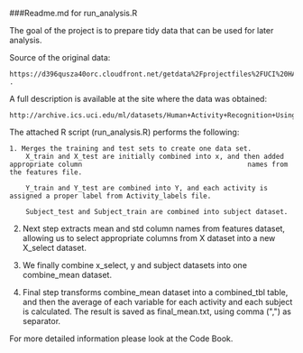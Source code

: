###Readme.md for run_analysis.R

The goal of the project is to prepare tidy data that can be used for later analysis. 

Source of the original data: 
    
    https://d396qusza40orc.cloudfront.net/getdata%2Fprojectfiles%2FUCI%20HAR%20Dataset.zip . 

A full description is available at the site where the data was obtained: 
    
    http://archive.ics.uci.edu/ml/datasets/Human+Activity+Recognition+Using+Smartphones

The attached R script (run_analysis.R) performs the following:
    
    1. Merges the training and test sets to create one data set. 
        X_train and X_test are initially combined into x, and then added appropriate column                                         names from the features file.   

        Y_train and Y_test are combined into Y, and each activity is assigned a proper label from Activity_labels file. 

        Subject_test and Subject_train are combined into subject dataset. 


2. Next step extracts mean and std column names from features dataset, allowing us to select appropriate columns from X dataset into a new X_select dataset.

3. We finally combine x_select, y and subject datasets into one combine_mean dataset.

4. Final step transforms combine_mean dataset into a combined_tbl table, and then the average of each variable for each activity and each subject is calculated. The result is saved as final_mean.txt, using comma (",") as separator.

For more detailed information please look at the Code Book.